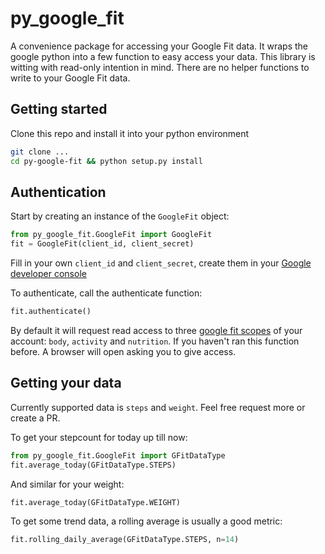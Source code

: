 # py_google_fit

A convenience package for accessing your Google Fit data. It wraps the google python into a few function to easy access your data. This library is witting with read-only intention in mind. There are no helper functions to write to your Google Fit data.

## Getting started
Clone this repo and install it into your python environment

```bash
git clone ...
cd py-google-fit && python setup.py install
```

## Authentication
Start by creating an instance of the `GoogleFit` object:

```python
from py_google_fit.GoogleFit import GoogleFit
fit = GoogleFit(client_id, client_secret)
```
Fill in your own `client_id` and `client_secret`, create them in your [Google developer console](https://console.developers.google.com/apis/credentials)

To authenticate, call the authenticate function:
```python
fit.authenticate()
```
By default it will request read access to three [google fit scopes](https://developers.google.com/identity/protocols/googlescopes#fitnessv1) of your account: `body`, `activity` and `nutrition`.
If you haven't ran this function before. A browser will open asking you to give access.

## Getting your data
Currently supported data is `steps` and `weight`. Feel free request more or create a PR.

To get your stepcount for today up till now:

```python
from py_google_fit.GoogleFit import GFitDataType
fit.average_today(GFitDataType.STEPS)
```

And similar for your weight:
```python
fit.average_today(GFitDataType.WEIGHT)
```

To get some trend data, a rolling average is usually a good metric:
```python
fit.rolling_daily_average(GFitDataType.STEPS, n=14)
```
